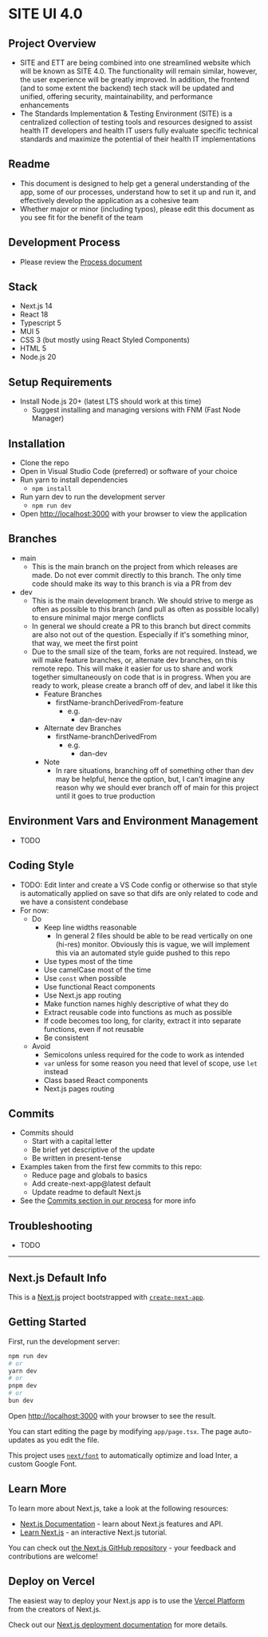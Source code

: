 # SITE UI 4.0

## Project Overview
* SITE and ETT are being combined into one streamlined website which will be known as SITE 4.0. The functionality will remain similar, however, the user experience will be greatly improved. In addition, the frontend (and to some extent the backend) tech stack will be updated and unified, offering security, maintainability, and performance enhancements
* The Standards Implementation & Testing Environment (SITE) is a centralized collection of testing tools and resources designed to assist health IT developers and health IT users fully evaluate specific technical standards and maximize the potential of their health IT implementations

## Readme
* This document is designed to help get a general understanding of the app, some of our processes, understand how to set it up and run it, and effectively develop the application as a cohesive team
* Whether major or minor (including typos), please edit this document as you see fit for the benefit of the team

## Development Process
* Please review the [Process document](https://github.com/onc-healthit/site-ett-docs/blob/main/site-ui-4-process.md)

## Stack
* Next.js 14
* React 18
* Typescript 5
* MUI 5
* CSS 3 (but mostly using React Styled Components)
* HTML 5
* Node.js 20

## Setup Requirements
* Install Node.js 20+ (latest LTS should work at this time)
  * Suggest installing and managing versions with FNM (Fast Node Manager)

## Installation
* Clone the repo
* Open in Visual Studio Code (preferred) or software of your choice
* Run yarn to install dependencies
  * ```npm install```
* Run yarn dev to run the development server
  * ```npm run dev```
* Open [http://localhost:3000](http://localhost:3000) with your browser to view the application

## Branches
* main
  * This is the main branch on the project from which releases are made. Do not ever commit directly to this branch. The only time code should make its way to this branch is via a PR from dev
* dev
  * This is the main development branch. We should strive to merge as often as possible to this branch (and pull as often as possible locally) to ensure minimal major merge conflicts
  * In general we should create a PR to this branch but direct commits are also not out of the question. Especially if it's something minor, that way, we meet the first point
  * Due to the small size of the team, forks are not required. Instead, we will make feature branches, or, alternate dev branches, on this remote repo. This will make it easier for us to share and work together simultaneously on code that is in progress. When you are ready to work, please create a branch off of dev, and label it like this
    * Feature Branches
      * firstName-branchDerivedFrom-feature
        * e.g.
          * dan-dev-nav
    * Alternate dev Branches
      * firstName-branchDerivedFrom
        * e.g.
          * dan-dev
    * Note
      * In rare situations, branching off of something other than dev may be helpful, hence the option, but, I can't imagine any reason why we should ever branch off of main for this project until it goes to true production

## Environment Vars and Environment Management
* TODO

## Coding Style
* TODO: Edit linter and create a VS Code config or otherwise so that style is automatically applied on save so that difs are only related to code and we have a consistent condebase
* For now:
  * Do
    * Keep line widths reasonable
      *  In general 2 files should be able to be read vertically on one (hi-res) monitor. Obviously this is vague, we will implement this via an automated style guide pushed to this repo
    * Use types most of the time
    * Use camelCase most of the time
    * Use ```const``` when possible
    * Use functional React components
    * Use Next.js app routing
    * Make function names highly descriptive of what they do
    * Extract reusable code into functions as much as possible
    * If code becomes too long, for clarity, extract it into separate functions, even if not reusable
    * Be consistent
  * Avoid
    * Semicolons unless required for the code to work as intended
    * ```var``` unless for some reason you need that level of scope, use ```let``` instead
    * Class based React components
    * Next.js pages routing

## Commits
* Commits should
  * Start with a capital letter
  * Be brief yet descriptive of the update
  * Be written in present-tense
* Examples taken from the first few commits to this repo:
  * Reduce page and globals to basics
  * Add create-next-app@latest default
  * Update readme to default Next.js
* See the [Commits section in our process](https://github.com/onc-healthit/site-ett-docs/blob/main/site-ui-4-process.md#commits
) for more info

## Troubleshooting
* TODO

---

## Next.js Default Info

This is a [Next.js](https://nextjs.org/) project bootstrapped with [`create-next-app`](https://github.com/vercel/next.js/tree/canary/packages/create-next-app).

## Getting Started

First, run the development server:

```bash
npm run dev
# or
yarn dev
# or
pnpm dev
# or
bun dev
```

Open [http://localhost:3000](http://localhost:3000) with your browser to see the result.

You can start editing the page by modifying `app/page.tsx`. The page auto-updates as you edit the file.

This project uses [`next/font`](https://nextjs.org/docs/basic-features/font-optimization) to automatically optimize and load Inter, a custom Google Font.

## Learn More

To learn more about Next.js, take a look at the following resources:

- [Next.js Documentation](https://nextjs.org/docs) - learn about Next.js features and API.
- [Learn Next.js](https://nextjs.org/learn) - an interactive Next.js tutorial.

You can check out [the Next.js GitHub repository](https://github.com/vercel/next.js/) - your feedback and contributions are welcome!

## Deploy on Vercel

The easiest way to deploy your Next.js app is to use the [Vercel Platform](https://vercel.com/new?utm_medium=default-template&filter=next.js&utm_source=create-next-app&utm_campaign=create-next-app-readme) from the creators of Next.js.

Check out our [Next.js deployment documentation](https://nextjs.org/docs/deployment) for more details.
